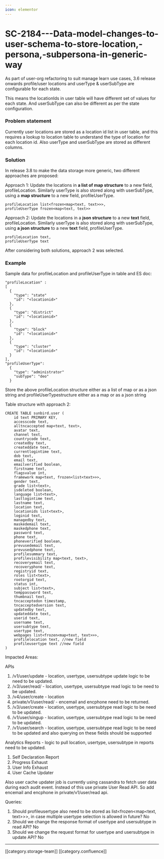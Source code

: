 ```yaml
---
icon: elementor
---
```


# SC-2184---Data-model-changes-to-user-schema-to-store-location,-persona,-subpersona-in-generic-way

As part of user-org refactoring to suit manage learn use cases, 3.6 release onwards profile/user locations and userType & userSubType are configurable for each state.

This means the locationIds in user table will have different set of values for each state. And userSubType can also be different as per the state configuration.

### Problem statement&#x20;

Currently user locations are stored as a location id list in user table, and this requires a lookup to location table to understand the type of location for each location id. Also userType and userSubType are stored as different columns.

### Solution

In release 3.8 to make the data storage more generic, two different approaches are proposed:

Approach 1: Update the locations in **a list of map structure** to a new field, profileLocation. Similarly userType is also stored along with userSubType, using a **map structure** to a new field, profileUserType.

```
profileLocation list<frozen<map<text, text>>>,
profileUserType frozen<map<text, text>>
```

Approach 2: Update the locations in a **json structure** to a new **text** field, profileLocation. Similarly userType is also stored along with userSubType, using **a json structure** to a new **text** field, profileUserType.

```
profileLocation text,
profileUserType text
```

After considering both solutions, approach 2 was selected.

### Example

Sample data for profileLocation and profileUserType in table and ES doc:

```
"profileLocation" : 
[
  {
    "type": "state"
    "id": "<locationid>"
  },
  {
    "type": "district"
    "id": "<locationid>"
  },
  {
    "type": "block"
    "id": "<locationid>"
  },
  {
    "type": "cluster"
    "id": "<locationid>"
  }
],
"profileUserType":
  {
    "type": "administrator"
    "subType": "deo"
  }
```

Store the above profileLocation structure either as a list of map or as a json string and profileUserTypestructure either as a map or as a json string

Table structure with approach 2:

```
CREATE TABLE sunbird.user (
    id text PRIMARY KEY,
    accesscode text,
    alltncaccepted map<text, text>,      
    avatar text,
    channel text,
    countrycode text,
    createdby text,
    createddate text,
    currentlogintime text,
    dob text,
    email text,
    emailverified boolean,
    firstname text,
    flagsvalue int,
    framework map<text, frozen<list<text>>>,
    gender text,
    grade list<text>,
    isdeleted boolean,
    language list<text>,
    lastlogintime text,
    lastname text,
    location text,
    locationids list<text>,
    loginid text,
    managedby text,
    maskedemail text,
    maskedphone text,
    password text,
    phone text,
    phoneverified boolean,
    prevusedemail text,
    prevusedphone text,
    profilesummary text,
    profilevisibility map<text, text>,
    recoveryemail text,
    recoveryphone text,
    registryid text,
    roles list<text>,
    rootorgid text,
    status int,
    subject list<text>,
    temppassword text,
    thumbnail text,
    tncacceptedon timestamp,
    tncacceptedversion text,
    updatedby text,
    updateddate text,
    userid text,
    username text,
    usersubtype text,
    usertype text,
    webpages list<frozen<map<text, text>>>,
    profilelocation text, //new field
    profileusertype text //new field
) 
```

Impacted Areas:

APIs

1. /v1/user/update - location, usertype, usersubtype update logic to be need to be updated.
2. /v3/user/read/ - location, usertype, usersubtype read logic to be need to be updated.
3. /v4/user/create - location
4. private/v1/user/read/ - encemail and encphone need to be returned.
5. /v3/user/create - location, usertype, usersubtype read logic to be need to be updated.
6. /v1/user/singup - location, usertype, usersubtype read logic to be need to be updated.
7. /v1/user/search - location, usertype, usersubtype read logic to be need to be updated and also querying on these fields should be supported

Analytics Reports - logic to pull location, usertype, usersubtype in reports need to be updated.

1. Self Declaration Report
2. Progress Exhaust
3. User Info Exhaust
4. User Cache Updater

Also user cache updater job is currently using cassandra to fetch user data during each audit event. Instead of this use private User Read API. So add encemail and encphone in private/v1/user/read api.

Queries:

1. Should profileusertype also need to be stored as list\<frozen\<map\<text, text>>>, in case multiple usertype selection is allowed in future? No
2. Should we change the response format of usertype and usersubtype in read API? No
3. Should we change the request format for usertype and usersubtype in update API? No

***

\[\[category.storage-team]] \[\[category.confluence]]

